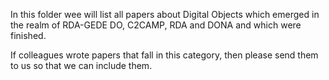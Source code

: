 In this folder wee will list all papers about Digital Objects which emerged in the realm of RDA-GEDE DO, C2CAMP, RDA and DONA and which were finished. 

If colleagues wrote papers that fall in this category, then please send them to us so that we can include them. 


